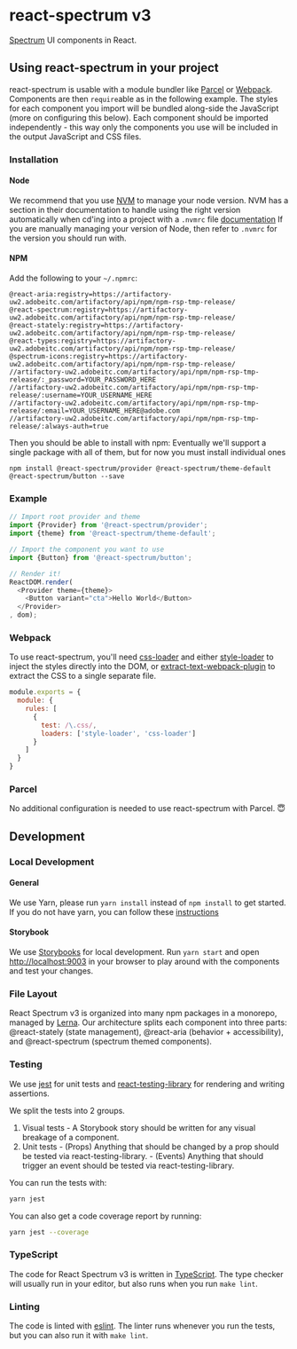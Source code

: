 # react-spectrum v3

[Spectrum](http://spectrum.corp.adobe.com) UI components in React.

## Using react-spectrum in your project

react-spectrum is usable with a module bundler like [Parcel](https://parceljs.org) or [Webpack](https://webpack.js.org).
Components are then `require`able as in the following example. The styles for each component you import will be bundled
along-side the JavaScript (more on configuring this below). Each component should be imported independently -
this way only the components you use will be included in the output JavaScript and CSS files.

### Installation
#### Node
We recommend that you use [NVM](https://github.com/creationix/nvm#installation) to manage your node version.
NVM has a section in their documentation to handle using the right version automatically when cd'ing into a project with a `.nvmrc` file [documentation](https://github.com/creationix/nvm#nvmrc)
If you are manually managing your version of Node, then refer to `.nvmrc` for the version you should run with.

#### NPM
Add the following to your `~/.npmrc`:

```
@react-aria:registry=https://artifactory-uw2.adobeitc.com/artifactory/api/npm/npm-rsp-tmp-release/
@react-spectrum:registry=https://artifactory-uw2.adobeitc.com/artifactory/api/npm/npm-rsp-tmp-release/
@react-stately:registry=https://artifactory-uw2.adobeitc.com/artifactory/api/npm/npm-rsp-tmp-release/
@react-types:registry=https://artifactory-uw2.adobeitc.com/artifactory/api/npm/npm-rsp-tmp-release/
@spectrum-icons:registry=https://artifactory-uw2.adobeitc.com/artifactory/api/npm/npm-rsp-tmp-release/
//artifactory-uw2.adobeitc.com/artifactory/api/npm/npm-rsp-tmp-release/:_password=YOUR_PASSWORD_HERE
//artifactory-uw2.adobeitc.com/artifactory/api/npm/npm-rsp-tmp-release/:username=YOUR_USERNAME_HERE
//artifactory-uw2.adobeitc.com/artifactory/api/npm/npm-rsp-tmp-release/:email=YOUR_USERNAME_HERE@adobe.com
//artifactory-uw2.adobeitc.com/artifactory/api/npm/npm-rsp-tmp-release/:always-auth=true
```

Then you should be able to install with npm:
Eventually we'll support a single package with all of them, but for now you must install individual ones

```
npm install @react-spectrum/provider @react-spectrum/theme-default @react-spectrum/button --save
```

### Example

```javascript
// Import root provider and theme
import {Provider} from '@react-spectrum/provider';
import {theme} from '@react-spectrum/theme-default';

// Import the component you want to use
import {Button} from '@react-spectrum/button';

// Render it!
ReactDOM.render(
  <Provider theme={theme}>
    <Button variant="cta">Hello World</Button>
  </Provider>
, dom);
```

### Webpack

To use react-spectrum, you'll need [css-loader](https://github.com/webpack-contrib/css-loader) and either
[style-loader](https://github.com/webpack-contrib/style-loader) to inject the styles
directly into the DOM, or [extract-text-webpack-plugin](https://github.com/webpack-contrib/extract-text-webpack-plugin)
to extract the CSS to a single separate file.

```javascript
module.exports = {
  module: {
    rules: [
      {
        test: /\.css/,
        loaders: ['style-loader', 'css-loader']
      }
    ]
  }
}
```

### Parcel

No additional configuration is needed to use react-spectrum with Parcel. 😇

## Development

### Local Development

#### General
We use Yarn, please run `yarn install` instead of `npm install` to get started. If you do not have yarn, you can follow these [instructions](https://yarnpkg.com/lang/en/docs/install/#mac-stable)

#### Storybook
We use [Storybooks](https://storybooks.js.org) for local development. Run `yarn start` and open [http://localhost:9003](http://localhost:9003) in your browser to play around with the components and test your changes.

### File Layout

React Spectrum v3 is organized into many npm packages in a monorepo, managed by [Lerna](http://lerna.js.org). Our architecture splits each component into three parts: @react-stately (state management), @react-aria (behavior + accessibility), and @react-spectrum (spectrum themed components).

### Testing

We use [jest](https://jestjs.io/) for unit tests and [react-testing-library](https://testing-library.com/docs/react-testing-library/intro) for rendering and writing assertions.

We split the tests into 2 groups.
  1. Visual tests
    - A Storybook story should be written for any visual breakage of a component.
  2. Unit tests
    - (Props) Anything that should be changed by a prop should be tested via react-testing-library.
    - (Events) Anything that should trigger an event should be tested via react-testing-library.

You can run the tests with:

```bash
yarn jest
```

You can also get a code coverage report by running:

```bash
yarn jest --coverage
```

### TypeScript

The code for React Spectrum v3 is written in [TypeScript](https://www.typescriptlang.org/). The type checker will usually run in your editor, but also runs when you run `make lint`.

### Linting

The code is linted with [eslint](https://eslint.org/). The linter runs whenever you run the tests, but you can also run it with `make lint`.
